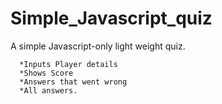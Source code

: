 # Simple_Javascript_quiz
A simple Javascript-only light weight quiz.

      *Inputs Player details
      *Shows Score
      *Answers that went wrong
      *All answers.
